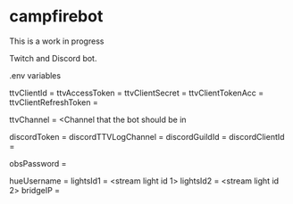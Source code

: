 # campfirebot
This is a work in progress

Twitch and Discord bot.

.env variables

ttvClientId = <Twitch Client ID>
ttvAccessToken = <Twitch Access Token>
ttvClientSecret = <Twitch Client Secret>
ttvClientTokenAcc = <Twitch Account Token>
ttvClientRefreshToken = <Twitch Refresh Token>

ttvChannel = <Channel that the bot should be in

discordToken = <Discord Token>
discordTTVLogChannel = <Channel ID for log channel in discord>
discordGuildId = <Guild ID>
discordClientId = <Client ID>

obsPassword = <OBS WebSocket Password>

hueUsername = <hue auth username>
lightsId1 = <stream light id 1>
lightsId2 = <stream light id 2>
bridgeIP = <IP of Hue Bridge>